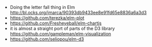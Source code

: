 - Doing the letter fall thing in Elm http://bl.ocks.org/jmarca/90393db9433ee8e91fd65e8836a6a3d3
- https://github.com/terezka/elm-plot
- https://github.com/Fresheyeball/elm-chartjs
- it is almost a straight port of parts of the D3 library https://github.com/gampleman/elm-visualization 
- https://github.com/seliopou/elm-d3
